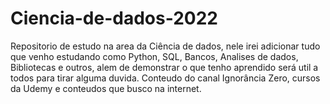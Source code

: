 # Ciencia-de-dados-2022
Repositorio de estudo na area da Ciência de dados, nele irei adicionar tudo que venho estudando como Python, SQL, Bancos, Analises de dados, Bibliotecas e outros, alem de demonstrar o que tenho aprendido será util a todos para tirar alguma duvida.
Conteudo do canal Ignorância Zero, cursos da Udemy e conteudos que busco na internet. 

